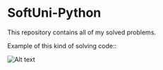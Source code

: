 # SoftUni-Python
This repository contains all of my solved problems.

Example of this kind of solving code::

<img src="https://github.com/faroh7979/problem_solving/blob/main/screenshots/Screenshot%202022-08-24%20182237.jpg?raw=true)" alt="Alt text" title="suplies_for_school">
